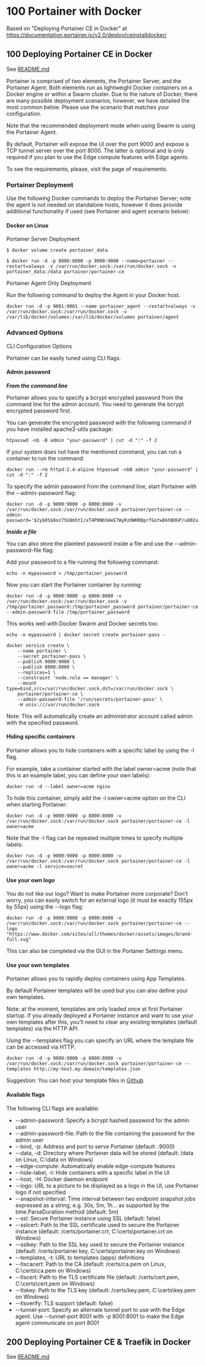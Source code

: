 # 100 Portainer with Docker

Based on "Deploying Portainer CE in Docker" at https://documentation.portainer.io/v2.0/deploy/ceinstalldocker/

## 100 Deploying Portainer CE in Docker

See [README.md](./100/README.md)

Portainer is comprised of two elements, the Portainer Server, and the Portainer Agent. Both elements run as lightweight Docker containers on a Docker engine or within a Swarm cluster. Due to the nature of Docker, there are many possible deployment scenarios, however, we have detailed the most common below. Please use the scenario that matches your configuration.

Note that the recommended deployment mode when using Swarm is using the Portainer Agent.

By default, Portainer will expose the UI over the port 9000 and expose a TCP tunnel server over the port 8000. The latter is optional and is only required if you plan to use the Edge compute features with Edge agents.

To see the requirements, please, visit the page of requirements.

### Portainer Deployment

Use the following Docker commands to deploy the Portainer Server; note the agent is not needed on standalone hosts, however it does provide additional functionality if used (see Portainer and agent scenario below):

#### Docker on Linux

Portainer Server Deployment

```
$ docker volume create portainer_data
```

```
$ docker run -d -p 8000:8000 -p 9000:9000 --name=portainer --restart=always -v /var/run/docker.sock:/var/run/docker.sock -v portainer_data:/data portainer/portainer-ce
```

Portainer Agent Only Deployment

Run the following command to deploy the Agent in your Docker host.

```
docker run -d -p 9001:9001 --name portainer_agent --restart=always -v /var/run/docker.sock:/var/run/docker.sock -v /var/lib/docker/volumes:/var/lib/docker/volumes portainer/agent
```

### Advanced Options

CLI Configuration Options

Portainer can be easily tuned using CLI flags.

#### Admin password

***From the command line***

Portainer allows you to specify a bcrypt encrypted password from the command line for the admin account. You need to generate the bcrypt encrypted password first.

You can generate the encrypted password with the following command if you have installed apache2-utils package:

```
htpasswd -nb -B admin "your-password" | cut -d ":" -f 2
```

If your system does not have the mentioned command, you can run a container to run the command:

```
docker run --rm httpd:2.4-alpine htpasswd -nbB admin "your-password" | cut -d ":" -f 2
```

To specify the admin password from the command line, start Portainer with the --admin-password flag:

```
docker run -d -p 9000:9000 -p 8000:8000 -v /var/run/docker.sock:/var/run/docker.sock portainer/portainer-ce --admin-password='$2y$05$8oz75U8m5tI/xT4P0NbSHeE7WyRzOWKRBprfGotwDkhBOGP/u802u'
```

***Inside a file***

You can also store the plaintext password inside a file and use the --admin-password-file flag:

Add your password to a file running the following command:

```
echo -n mypassword > /tmp/portainer_password
```

Now you can start the Portainer container by running:

```
docker run -d -p 9000:9000 -p 8000:8000 -v /var/run/docker.sock:/var/run/docker.sock -v /tmp/portainer_password:/tmp/portainer_password portainer/portainer-ce --admin-password-file /tmp/portainer_password
```

This works well with Docker Swarm and Docker secrets too:

```
echo -n mypassword | docker secret create portainer-pass -

docker service create \
    --name portainer \
    --secret portainer-pass \
    --publish 9000:9000 \
    --publish 8000:8000 \
    --replicas=1 \
    --constraint 'node.role == manager' \
    --mount type=bind,src=/var/run/docker.sock,dst=/var/run/docker.sock \
    portainer/portainer-ce \
    --admin-password-file '/run/secrets/portainer-pass' \
    -H unix:///var/run/docker.sock
```
    
Note: This will automatically create an administrator account called admin with the specified password.

#### Hiding specific containers

Portainer allows you to hide containers with a specific label by using the -l flag.

For example, take a container started with the label owner=acme (note that this is an example label, you can define your own labels):

```
docker run -d --label owner=acme nginx
```

To hide this container, simply add the -l owner=acme option on the CLI when starting Portainer:

```
docker run -d -p 9000:9000 -p 8000:8000 -v /var/run/docker.sock:/var/run/docker.sock portainer/portainer-ce -l owner=acme
```

Note that the -l flag can be repeated multiple times to specify multiple labels:

```
docker run -d -p 9000:9000 -p 8000:8000 -v /var/run/docker.sock:/var/run/docker.sock portainer/portainer-ce -l owner=acme -l service=secret
```

#### Use your own logo

You do not like our logo? Want to make Portainer more corporate? Don’t worry, you can easily switch for an external logo (it must be exactly 155px by 55px) using the --logo flag:

```
docker run -d -p 9000:9000 -p 8000:8000 -v /var/run/docker.sock:/var/run/docker.sock portainer/portainer-ce --logo "https://www.docker.com/sites/all/themes/docker/assets/images/brand-full.svg"
```

This can also be completed via the GUI in the Portaner Settings menu.

#### Use your own templates

Portainer allows you to rapidly deploy containers using App Templates.

By default Portainer templates will be used but you can also define your own templates.

Note: at the moment, templates are only loaded once at first Portainer startup. If you already deployed a Portainer instance and want to use your own templates after this, you’ll need to clear any existing templates (default templates) via the HTTP API.

Using the --templates flag you can specify an URL where the template file can be accessed via HTTP.

```
docker run -d -p 9000:9000 -p 8000:8000 -v /var/run/docker.sock:/var/run/docker.sock portainer/portainer-ce --templates http://my-host.my-domain/templates.json
```

Suggestion: You can host your template files in [Github](https://www.github.com/)

#### Available flags
The following CLI flags are available:

* --admin-password: Specify a bcrypt hashed password for the admin user
* --admin-password-file: Path to the file containing the password for the admin user
* --bind, -p: Address and port to serve Portainer (default: :9000)
* --data, -d: Directory where Portainer data will be stored (default: /data on Linux, C:\data on Windows)
* --edge-compute: Automatically enable edge-compute features
* --hide-label, -l: Hide containers with a specific label in the UI
* --host, -H: Docker daemon endpoint
* --logo: URL to a picture to be displayed as a logo in the UI, use Portainer logo if not specified
* --snapshot-interval: Time interval between two endpoint snapshot jobs expressed as a string, e.g. 30s, 5m, 1h… as supported by the time.ParseDuration method (default: 5m)
* --ssl: Secure Portainer instance using SSL (default: false)
* --sslcert: Path to the SSL certificate used to secure the Portainer instance (default: /certs/portainer.crt, C:\certs\portainer.crt on Windows)
* --sslkey: Path to the SSL key used to secure the Portainer instance (default: /certs/portainer.key, C:\certs\portainer.key on Windows)
* --templates, -t: URL to templates (apps) definitions
* --tlscacert: Path to the CA (default: /certs/ca.pem on Linux, C:\certs\ca.pem on Windows)
* --tlscert: Path to the TLS certificate file (default: /certs/cert.pem, C:\certs\cert.pem on Windows)
* --tlskey: Path to the TLS key (default: /certs/key.pem, C:\certs\key.pem on Windows)
* --tlsverify: TLS support (default: false)
* --tunnel-port: Specify an alternate tunnel port to use with the Edge agent. Use --tunnel-port 8001 with -p 8001:8001 to make the Edge agent communicate on port 8001

## 200 Deploying Portainer CE & Traefik in Docker

See [README.md](./200/README.md)
